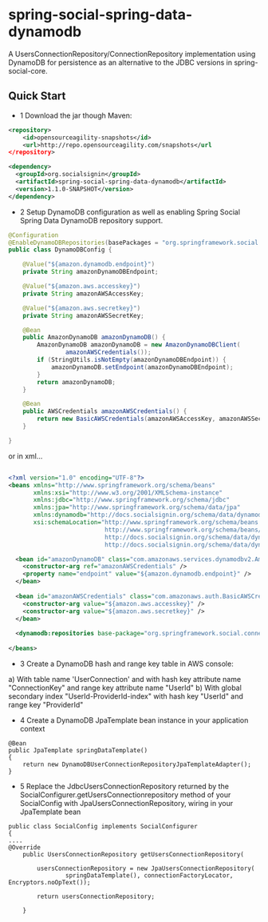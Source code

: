 spring-social-spring-data-dynamodb
==================================

A UsersConnectionRepository/ConnectionRepository implementation using DynamoDB for persistence as an alternative to the JDBC versions in spring-social-core. 

## Quick Start ##

- 1 Download the jar though Maven:


```xml
<repository>
	<id>opensourceagility-snapshots</id>
	<url>http://repo.opensourceagility.com/snapshots</url
</repository>
```

```xml
<dependency>
  <groupId>org.socialsignin</groupId>
  <artifactId>spring-social-spring-data-dynamodb</artifactId>
  <version>1.1.0-SNAPSHOT</version>
</dependency>
```

- 2 Setup DynamoDB configuration as well as enabling Spring Social Spring Data DynamoDB repository support.

```java
@Configuration
@EnableDynamoDBRepositories(basePackages = "org.springframework.social.connect.springdata.dynamodb")
public class DynamoDBConfig {

	@Value("${amazon.dynamodb.endpoint}")
	private String amazonDynamoDBEndpoint;

	@Value("${amazon.aws.accesskey}")
	private String amazonAWSAccessKey;

	@Value("${amazon.aws.secretkey}")
	private String amazonAWSSecretKey;

	@Bean
	public AmazonDynamoDB amazonDynamoDB() {
		AmazonDynamoDB amazonDynamoDB = new AmazonDynamoDBClient(
				amazonAWSCredentials());
		if (StringUtils.isNotEmpty(amazonDynamoDBEndpoint)) {
			amazonDynamoDB.setEndpoint(amazonDynamoDBEndpoint);
		}
		return amazonDynamoDB;
	}

	@Bean
	public AWSCredentials amazonAWSCredentials() {
		return new BasicAWSCredentials(amazonAWSAccessKey, amazonAWSSecretKey);
	}

}
```

or in xml...

```xml

<?xml version="1.0" encoding="UTF-8"?>
<beans xmlns="http://www.springframework.org/schema/beans"
       xmlns:xsi="http://www.w3.org/2001/XMLSchema-instance"
       xmlns:jdbc="http://www.springframework.org/schema/jdbc"
       xmlns:jpa="http://www.springframework.org/schema/data/jpa"
       xmlns:dynamodb="http://docs.socialsignin.org/schema/data/dynamodb"
       xsi:schemaLocation="http://www.springframework.org/schema/beans
                           http://www.springframework.org/schema/beans/spring-beans.xsd
                           http://docs.socialsignin.org/schema/data/dynamodb
                           http://docs.socialsignin.org/schema/data/dynamodb/spring-dynamodb.xsd">

  <bean id="amazonDynamoDB" class="com.amazonaws.services.dynamodbv2.AmazonDynamoDBClient">
    <constructor-arg ref="amazonAWSCredentials" />
    <property name="endpoint" value="${amazon.dynamodb.endpoint}" />
  </bean>
  
  <bean id="amazonAWSCredentials" class="com.amazonaws.auth.BasicAWSCredentials">
    <constructor-arg value="${amazon.aws.accesskey}" />
    <constructor-arg value="${amazon.aws.secretkey}" />
  </bean>
  
  <dynamodb:repositories base-package="org.springframework.social.connect.springdata.dynamodb" amazon-dynamodb-ref="amazonDynamoDB" />
  
</beans>

```

- 3 Create a DynamoDB hash and range key table in AWS console:

a) With table name 'UserConnection' and with hash key attribute name "ConnectionKey" and range key attribute name "UserId"
b) With global secondary index "UserId-ProviderId-index" with hash key "UserId" and range key "ProviderId"

- 4 Create a DynamoDB JpaTemplate bean instance in your application context

```
@Bean
public JpaTemplate springDataTemplate()
{
	return new DynamoDBUserConnectionRepositoryJpaTemplateAdapter();
}
```
- 5 Replace the JdbcUsersConnectionRepository returned by the SocialConfigurer.getUsersConnectionrepository method of your SocialConfig with JpaUsersConnectionRepository,
wiring in your JpaTemplate bean

```
public class SocialConfig implements SocialConfigurer 
{
....
@Override
	public UsersConnectionRepository getUsersConnectionRepository(

		usersConnectionRepository = new JpaUsersConnectionRepository(
				springDataTemplate(), connectionFactoryLocator, Encryptors.noOpText());
                
		return usersConnectionRepository;
		
	}
```

